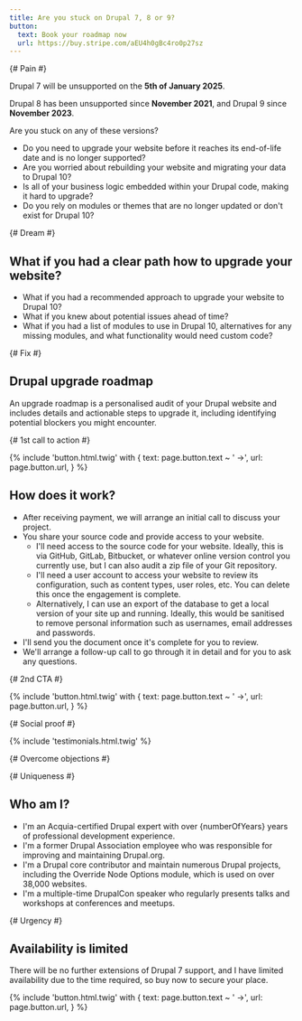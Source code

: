```yaml
---
title: Are you stuck on Drupal 7, 8 or 9?
button:
  text: Book your roadmap now
  url: https://buy.stripe.com/aEU4h0gBc4ro0p27sz
---
```


{# Pain #}

Drupal 7 will be unsupported on the **5th of January 2025**.

Drupal 8 has been unsupported since **November 2021**, and Drupal 9 since **November 2023**.

Are you stuck on any of these versions?

* Do you need to upgrade your website before it reaches its end-of-life date and is no longer supported?
* Are you worried about rebuilding your website and migrating your data to Drupal 10?
* Is all of your business logic embedded within your Drupal code, making it hard to upgrade?
* Do you rely on modules or themes that are no longer updated or don't exist for Drupal 10?

{# Dream #}

## What if you had a clear path how to upgrade your website?

* What if you had a recommended approach to upgrade your website to Drupal 10?
* What if you knew about potential issues ahead of time?
* What if you had a list of modules to use in Drupal 10, alternatives for any missing modules, and what functionality would need custom code?

{# Fix #}

## Drupal upgrade roadmap

An upgrade roadmap is a personalised audit of your Drupal website and includes details and actionable steps to upgrade it, including identifying potential blockers you might encounter.

{# 1st call to action #}

{% include 'button.html.twig' with {
  text: page.button.text ~ ' &rarr;',
  url: page.button.url,
} %}

## How does it work?

* After receiving payment, we will arrange an initial call to discuss your project.
* You share your source code and provide access to your website.
  * I'll need access to the source code for your website. Ideally, this is via GitHub, GitLab, Bitbucket, or whatever online version control you currently use, but I can also audit a zip file of your Git repository.
  * I'll need a user account to access your website to review its configuration, such as content types, user roles, etc. You can delete this once the engagement is complete.
  * Alternatively, I can use an export of the database to get a local version of your site up and running. Ideally, this would be sanitised to remove personal information such as usernames, email addresses and passwords.
* I'll send you the document once it's complete for you to review.
* We'll arrange a follow-up call to go through it in detail and for you to ask any questions.

{# 2nd CTA #}

{% include 'button.html.twig' with {
  text: page.button.text ~ ' &rarr;',
  url: page.button.url,
} %}

{# Social proof #}

{% include 'testimonials.html.twig' %}

{# Overcome objections #}

{# Uniqueness #}

## Who am I?

* I'm an Acquia-certified Drupal expert with over {numberOfYears} years of professional development experience.
* I'm a former Drupal Association employee who was responsible for improving and maintaining Drupal.org.
* I'm a Drupal core contributor and maintain numerous Drupal projects, including the Override Node Options module, which is used on over 38,000 websites.
* I'm a multiple-time DrupalCon speaker who regularly presents talks and workshops at conferences and meetups.

{# Urgency #}

## Availability is limited

There will be no further extensions of Drupal 7 support, and I have limited availability due to the time required, so buy now to secure your place.

{% include 'button.html.twig' with {
  text: page.button.text ~ ' &rarr;',
  url: page.button.url,
} %}
